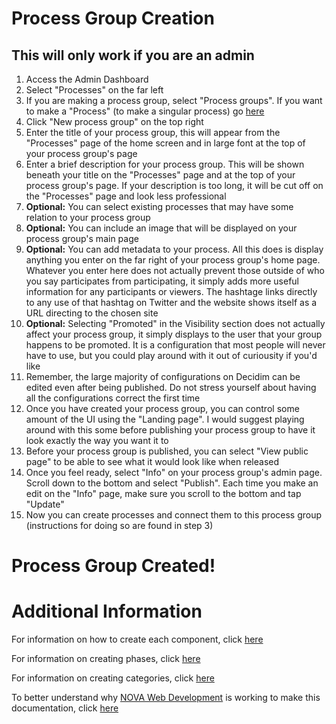 # Process Group Creation

## This will only work if you are an admin

1. Access the Admin Dashboard
1. Select "Processes" on the far left
1. If you are making a process group, select "Process groups". If you want to make a "Process" (to make a singular process) go [here](https://github.com/jelkner/decidim2021summer-sprint/blob/main/decidim_documentation/process_creation.md)
1. Click "New process group" on the top right
1. Enter the title of your process group, this will appear from the "Processes" page of the home screen and in large font at the top of your process group's page
1. Enter a brief description for your process group. This will be shown beneath your title on the "Processes" page and at the top of your process group's page. If your description is too long, it will be cut off on the "Processes" page and look less professional
1. **Optional:** You can select existing processes that may have some relation to your process group
1. **Optional:** You can include an image that will be displayed on your process group's main page
1. **Optional:** You can add metadata to your process. All this does is display anything you enter on the far right of your process group's home page. Whatever you enter here does not actually prevent those outside of who you say participates from participating, it simply adds more useful information for any participants or viewers. The hashtage links directly to any use of that hashtag on Twitter and the website shows itself as a URL directing to the chosen site
1. **Optional:** Selecting "Promoted" in the Visibility section does not actually affect your process group, it simply displays to the user that your group happens to be promoted. It is a configuration that most people will never have to use, but you could play around with it out of curiousity if you'd like
1. Remember, the large majority of configurations on Decidim can be edited even after being published. Do not stress yourself about having all the configurations correct the first time
1. Once you have created your process group, you can control some amount of the UI using the "Landing page". I would suggest playing around with this some before publishing your process group to have it look exactly the way you want it to
1. Before your process group is published, you can select "View public page" to be able to see what it would look like when released
1. Once you feel ready, select "Info" on your process group's admin page. Scroll down to the bottom and select "Publish". Each time you make an edit on the "Info" page, make sure you scroll to the bottom and tap "Update"
1. Now you can create processes and connect them to this process group (instructions for doing so are found in step 3)

# Process Group Created!

# Additional Information

For information on how to create each component, click [here]()

For information on creating phases, click [here](https://github.com/jelkner/decidim2021summer-sprint/blob/main/decidim_documentation/phase_creation.md)

For information on creating categories, click [here]()

To better understand why [NOVA Web Development](https://novawebdevelopment.org/) is working to make this documentation, click [here](https://github.com/jelkner/decidim2021summer-sprint/blob/main/decidim_documentation/docs_explanation.md)
